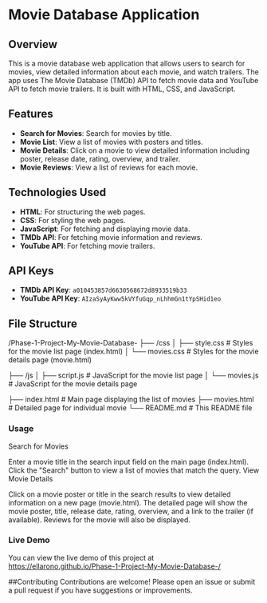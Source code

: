 # Movie Database Application

## Overview

This is a movie database web application that allows users to search for movies, view detailed information about each movie, and watch trailers. The app uses The Movie Database (TMDb) API to fetch movie data and YouTube API to fetch movie trailers. It is built with HTML, CSS, and JavaScript.

## Features

- **Search for Movies**: Search for movies by title.
- **Movie List**: View a list of movies with posters and titles.
- **Movie Details**: Click on a movie to view detailed information including poster, release date, rating, overview, and trailer.
- **Movie Reviews**: View a list of reviews for each movie.

## Technologies Used

- **HTML**: For structuring the web pages.
- **CSS**: For styling the web pages.
- **JavaScript**: For fetching and displaying movie data.
- **TMDb API**: For fetching movie information and reviews.
- **YouTube API**: For fetching movie trailers.

## API Keys

- **TMDb API Key**: `a010453857d6630568672d8933519b33`
- **YouTube API Key**: `AIzaSyAyKww5kVYfuGqp_nLhhmGn1tYpSHid1eo`

## File Structure
/Phase-1-Project-My-Movie-Database-
├── /css
│ ├── style.css # Styles for the movie list page (index.html)
│ └── movies.css # Styles for the movie details page (movie.html)

├── /js
│ ├── script.js # JavaScript for the movie list page
│ └── movies.js # JavaScript for the movie details page


├── index.html # Main page displaying the list of movies
├── movies.html # Detailed page for individual movie
└── README.md # This README file

### Usage
Search for Movies

Enter a movie title in the search input field on the main page (index.html).
Click the "Search" button to view a list of movies that match the query.
View Movie Details

Click on a movie poster or title in the search results to view detailed information on a new page (movie.html).
The detailed page will show the movie poster, title, release date, rating, overview, and a link to the trailer (if available).
Reviews for the movie will also be displayed.

### Live Demo
You can view the live demo of this project at https://ellarono.github.io/Phase-1-Project-My-Movie-Database-/

##Contributing
Contributions are welcome! Please open an issue or submit a pull request if you have suggestions or improvements.
